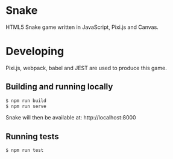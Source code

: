 # Snake

HTML5 Snake game written in JavaScript, Pixi.js and Canvas.

# Developing

Pixi.js, webpack, babel and JEST are used to produce this game. 

## Building and running locally

```javascript
$ npm run build
$ npm run serve
```

Snake will then be available at: http://localhost:8000

## Running tests

```javascript
$ npm run test
```